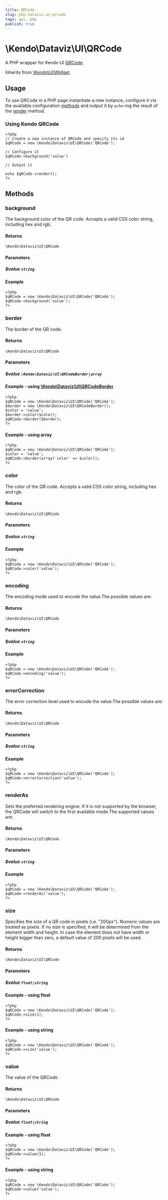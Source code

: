```yaml
---
title: QRCode
slug: php-dataviz-ui-qrcode
tags: api, php
publish: true
---
```


# \Kendo\Dataviz\UI\QRCode

A PHP wrapper for Kendo UI [QRCode](/kendo-ui/api/dataviz/qrcode).

Inherits from [\Kendo\UI\Widget](/kendo-ui/api/wrappers/php/Kendo/UI/Widget).

## Usage

To use QRCode in a PHP page instantiate a new instance, configure it via the available
configuration [methods](#methods) and output it by `echo`-ing the result of the [render](/kendo-ui/api/wrappers/php/Kendo/UI/Widget#render) method.

### Using Kendo QRCode

    <?php
    // Create a new instance of QRCode and specify its id
    $qRCode = new \Kendo\Dataviz\UI\QRCode('QRCode');

    // Configure it
    $qRCode->background('value')

    // Output it

    echo $qRCode->render();
    ?>


## Methods

### background
The background color of the QR code. Accepts a valid CSS color string, including hex and rgb.

#### Returns
`\Kendo\Dataviz\UI\QRCode`

#### Parameters

##### $value `string`



#### Example 
    <?php
    $qRCode = new \Kendo\Dataviz\UI\QRCode('QRCode');
    $qRCode->background('value');
    ?>

### border

The border of the QR code.

#### Returns
`\Kendo\Dataviz\UI\QRCode`

#### Parameters

##### $value `\Kendo\Dataviz\UI\QRCodeBorder|array`


#### Example - using [\Kendo\Dataviz\UI\QRCodeBorder](/kendo-ui/api/wrappers/php/Kendo/Dataviz/UI/QRCodeBorder)
    <?php
    $qRCode = new \Kendo\Dataviz\UI\QRCode('QRCode');
    $border = new \Kendo\Dataviz\UI\QRCodeBorder();
    $color = 'value';
    $border->color($color);
    $qRCode->border($border);
    ?>

#### Example - using array

    <?php
    $qRCode = new \Kendo\Dataviz\UI\QRCode('QRCode');
    $color = 'value';
    $qRCode->border(array('color' => $color));
    ?>

### color
The color of the QR code. Accepts a valid CSS color string, including hex and rgb.

#### Returns
`\Kendo\Dataviz\UI\QRCode`

#### Parameters

##### $value `string`



#### Example 
    <?php
    $qRCode = new \Kendo\Dataviz\UI\QRCode('QRCode');
    $qRCode->color('value');
    ?>

### encoding
The encoding mode used to encode the value.The possible values are:

#### Returns
`\Kendo\Dataviz\UI\QRCode`

#### Parameters

##### $value `string`



#### Example 
    <?php
    $qRCode = new \Kendo\Dataviz\UI\QRCode('QRCode');
    $qRCode->encoding('value');
    ?>

### errorCorrection
The error correction level used to encode the value.The possible values are:

#### Returns
`\Kendo\Dataviz\UI\QRCode`

#### Parameters

##### $value `string`



#### Example 
    <?php
    $qRCode = new \Kendo\Dataviz\UI\QRCode('QRCode');
    $qRCode->errorCorrection('value');
    ?>

### renderAs
Sets the preferred rendering engine.
If it is not supported by the browser, the QRCode will switch to the first available mode.The supported values are:

#### Returns
`\Kendo\Dataviz\UI\QRCode`

#### Parameters

##### $value `string`



#### Example 
    <?php
    $qRCode = new \Kendo\Dataviz\UI\QRCode('QRCode');
    $qRCode->renderAs('value');
    ?>

### size
Specifies the size of a QR code in pixels (i.e. "200px"). Numeric values are treated as pixels. If no size is specified, it will be determined from the element width and height. In case the element does not have width or height bigger than zero, a default value of 200 pixels will be used.

#### Returns
`\Kendo\Dataviz\UI\QRCode`

#### Parameters

##### $value `float|string`



#### Example  - using float
    <?php
    $qRCode = new \Kendo\Dataviz\UI\QRCode('QRCode');
    $qRCode->size(1);
    ?>

#### Example  - using string
    <?php
    $qRCode = new \Kendo\Dataviz\UI\QRCode('QRCode');
    $qRCode->size('value');
    ?>

### value
The value of the QRCode.

#### Returns
`\Kendo\Dataviz\UI\QRCode`

#### Parameters

##### $value `float|string`



#### Example  - using float
    <?php
    $qRCode = new \Kendo\Dataviz\UI\QRCode('QRCode');
    $qRCode->value(1);
    ?>

#### Example  - using string
    <?php
    $qRCode = new \Kendo\Dataviz\UI\QRCode('QRCode');
    $qRCode->value('value');
    ?>

